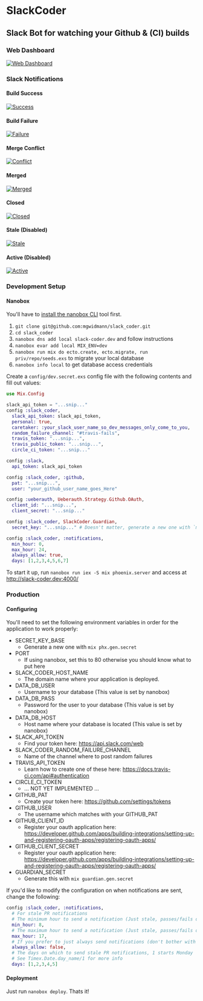 SlackCoder
==========

## Slack Bot for watching your Github & (CI) builds

### Web Dashboard

[![Web Dashboard](https://github.com/mgwidmann/slack_coder/master/web-dashboard.png)]()

### Slack Notifications

#### Build Success

[![Success](https://github.com/mgwidmann/slack_coder/master/build-success.png)]()

#### Build Failure

[![Failure](https://github.com/mgwidmann/slack_coder/master/build-failure.png)]()

#### Merge Conflict

[![Conflict](https://github.com/mgwidmann/slack_coder/master/merge-conflict-notification.png)]()

#### Merged

[![Merged](https://github.com/mgwidmann/slack_coder/master/pull-request-merged.png)]()

#### Closed

[![Closed](https://github.com/mgwidmann/slack_coder/master/pull-request-closed.png)]()

#### Stale (Disabled)

[![Stale](https://github.com/mgwidmann/slack_coder/master/pull-request-stale-notification.png)]()

#### Active (Disabled)

[![Active](https://github.com/mgwidmann/slack_coder/master/pull-request-active-notification.png)]()

### Development Setup

#### Nanobox

You'll have to [install the nanobox CLI](https://docs.nanobox.io/install/) tool first.

1. `git clone git@github.com:mgwidmann/slack_coder.git`
2. `cd slack_coder`
3. `nanobox dns add local slack-coder.dev` and follow instructions
4. `nanobox evar add local MIX_ENV=dev`
5. `nanobox run mix do ecto.create, ecto.migrate, run priv/repo/seeds.exs` to migrate your local database
6. `nanobox info local` to get database access credentials

Create a `config/dev.secret.exs` config file with the following contents and fill out values:

```elixir
use Mix.Config

slack_api_token = "...snip..."
config :slack_coder,
  slack_api_token: slack_api_token,
  personal: true,
  caretaker: :your_slack_user_name_so_dev_messages_only_come_to_you,
  random_failure_channel: "#travis-fails",
  travis_token: "...snip...",
  travis_public_token: "...snip...",
  circle_ci_token: "...snip..."

config :slack,
  api_token: slack_api_token

config :slack_coder, :github,
  pat: "...snip...",
  user: "your_github_user_name_goes_Here"

config :ueberauth, Ueberauth.Strategy.Github.OAuth,
  client_id: "...snip...",
  client_secret: "...snip..."

config :slack_coder, SlackCoder.Guardian,
  secret_key: "...snip..." # Doesn't matter, generate a new one with `mix guardian.gen.secret`

config :slack_coder, :notifications,
  min_hour: 0,
  max_hour: 24,
  always_allow: true,
  days: [1,2,3,4,5,6,7]
```

To start it up, run `nanobox run iex -S mix phoenix.server` and access at http://slack-coder.dev:4000/

### Production

#### Configuring

You'll need to set the following environment variables in order for the application to work properly:

* SECRET_KEY_BASE
  * Generate a new one with `mix phx.gen.secret`
* PORT
  * If using nanobox, set this to 80 otherwise you should know what to put here
* SLACK_CODER_HOST_NAME
  * The domain name where your application is deployed.
* DATA_DB_USER
  * Username to your database (This value is set by nanobox)
* DATA_DB_PASS
  * Password for the user to your database (This value is set by nanobox)
* DATA_DB_HOST
  * Host name where your database is located (This value is set by nanobox)
* SLACK_API_TOKEN
  * Find your token here: https://api.slack.com/web
* SLACK_CODER_RANDOM_FAILURE_CHANNEL
  * Name of the channel where to post random failures
* TRAVIS_API_TOKEN
  * Learn how to create one of these here: https://docs.travis-ci.com/api#authentication
* CIRCLE_CI_TOKEN
  * ... NOT YET IMPLEMENTED ...
* GITHUB_PAT
  * Create your token here: https://github.com/settings/tokens
* GITHUB_USER
  * The username which matches with your GITHUB_PAT
* GITHUB_CLIENT_ID
  * Register your oauth application here: https://developer.github.com/apps/building-integrations/setting-up-and-registering-oauth-apps/registering-oauth-apps/
* GITHUB_CLIENT_SECRET
  * Register your oauth application here: https://developer.github.com/apps/building-integrations/setting-up-and-registering-oauth-apps/registering-oauth-apps/
* GUARDIAN_SECRET
  * Generate this with `mix guardian.gen.secret`

If you'd like to modify the configuration on when notifications are sent, change the following:

```elixir
config :slack_coder, :notifications,
  # For stale PR notifications
  # The minimum hour to send a notification (Just stale, passes/fails don't apply)
  min_hour: 8,
  # The maximum hour to send a notification (Just stale, passes/fails don't apply)
  max_hour: 17,
  # If you prefer to just always send notifications (don't bother with min/max then)
  always_allow: false,
  # The days on which to send stale PR notifications, 1 starts Monday
  # See Timex.Date.day_name/1 for more info
  days: [1,2,3,4,5]
```

#### Deployment

Just run `nanobox deploy`. Thats it!
